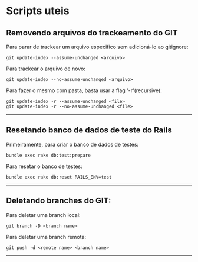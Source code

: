 # Scripts uteis

## Removendo arquivos do trackeamento do GIT

Para parar de trackear um arquivo especifico sem adicioná-lo ao gitignore:
``` shell
git update-index --assume-unchanged <arquivo>
```

Para trackear o arquivo de novo:
``` shell
git update-index --no-assume-unchanged <arquivo>
```

Para fazer o mesmo com pasta, basta usar a flag '-r'(recursive):
``` shell
git update-index -r --assume-unchanged <file>
git update-index -r --no-assume-unchanged <file>
```

----

## Resetando banco de dados de teste do Rails

Primeiramente, para criar o banco de dados de testes:
``` shell
bundle exec rake db:test:prepare
```

Para resetar o banco de testes:
``` shell
bundle exec rake db:reset RAILS_ENV=test
```

----

## Deletando branches do GIT:

Para deletar uma branch local:
``` shell
git branch -D <branch name>
```

Para deletar uma branch remota:
``` shell
git push -d <remote name> <branch name>
```

----
